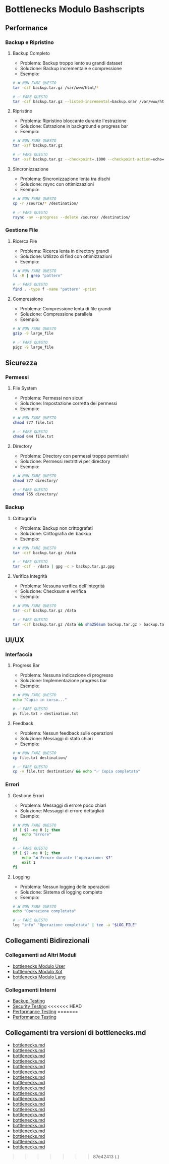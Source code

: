 # Bottlenecks Modulo Bashscripts

## Performance

### Backup e Ripristino
1. Backup Completo
   - Problema: Backup troppo lento su grandi dataset
   - Soluzione: Backup incrementale e compressione
   - Esempio:
   ```bash
   # ❌ NON FARE QUESTO
   tar -czf backup.tar.gz /var/www/html/*

   # ✅ FARE QUESTO
   tar -czf backup.tar.gz --listed-incremental=backup.snar /var/www/html/*
   ```

2. Ripristino
   - Problema: Ripristino bloccante durante l'estrazione
   - Soluzione: Estrazione in background e progress bar
   - Esempio:
   ```bash
   # ❌ NON FARE QUESTO
   tar -xzf backup.tar.gz

   # ✅ FARE QUESTO
   tar -xzf backup.tar.gz --checkpoint=.1000 --checkpoint-action=echo="%u files extracted"
   ```

3. Sincronizzazione
   - Problema: Sincronizzazione lenta tra dischi
   - Soluzione: rsync con ottimizzazioni
   - Esempio:
   ```bash
   # ❌ NON FARE QUESTO
   cp -r /source/* /destination/

   # ✅ FARE QUESTO
   rsync -av --progress --delete /source/ /destination/
   ```

### Gestione File
1. Ricerca File
   - Problema: Ricerca lenta in directory grandi
   - Soluzione: Utilizzo di find con ottimizzazioni
   - Esempio:
   ```bash
   # ❌ NON FARE QUESTO
   ls -R | grep "pattern"

   # ✅ FARE QUESTO
   find . -type f -name "pattern" -print
   ```

2. Compressione
   - Problema: Compressione lenta di file grandi
   - Soluzione: Compressione parallela
   - Esempio:
   ```bash
   # ❌ NON FARE QUESTO
   gzip -9 large_file

   # ✅ FARE QUESTO
   pigz -9 large_file
   ```

## Sicurezza

### Permessi
1. File System
   - Problema: Permessi non sicuri
   - Soluzione: Impostazione corretta dei permessi
   - Esempio:
   ```bash
   # ❌ NON FARE QUESTO
   chmod 777 file.txt

   # ✅ FARE QUESTO
   chmod 644 file.txt
   ```

2. Directory
   - Problema: Directory con permessi troppo permissivi
   - Soluzione: Permessi restrittivi per directory
   - Esempio:
   ```bash
   # ❌ NON FARE QUESTO
   chmod 777 directory/

   # ✅ FARE QUESTO
   chmod 755 directory/
   ```

### Backup
1. Crittografia
   - Problema: Backup non crittografati
   - Soluzione: Crittografia dei backup
   - Esempio:
   ```bash
   # ❌ NON FARE QUESTO
   tar -czf backup.tar.gz /data

   # ✅ FARE QUESTO
   tar -czf - /data | gpg -c > backup.tar.gz.gpg
   ```

2. Verifica Integrità
   - Problema: Nessuna verifica dell'integrità
   - Soluzione: Checksum e verifica
   - Esempio:
   ```bash
   # ❌ NON FARE QUESTO
   tar -czf backup.tar.gz /data

   # ✅ FARE QUESTO
   tar -czf backup.tar.gz /data && sha256sum backup.tar.gz > backup.tar.gz.sha256
   ```

## UI/UX

### Interfaccia
1. Progress Bar
   - Problema: Nessuna indicazione di progresso
   - Soluzione: Implementazione progress bar
   - Esempio:
   ```bash
   # ❌ NON FARE QUESTO
   echo "Copia in corso..."

   # ✅ FARE QUESTO
   pv file.txt > destination.txt
   ```

2. Feedback
   - Problema: Nessun feedback sulle operazioni
   - Soluzione: Messaggi di stato chiari
   - Esempio:
   ```bash
   # ❌ NON FARE QUESTO
   cp file.txt destination/

   # ✅ FARE QUESTO
   cp -v file.txt destination/ && echo "✅ Copia completata"
   ```

### Errori
1. Gestione Errori
   - Problema: Messaggi di errore poco chiari
   - Soluzione: Messaggi di errore dettagliati
   - Esempio:
   ```bash
   # ❌ NON FARE QUESTO
   if [ $? -ne 0 ]; then
       echo "Errore"
   fi

   # ✅ FARE QUESTO
   if [ $? -ne 0 ]; then
       echo "❌ Errore durante l'operazione: $?"
       exit 1
   fi
   ```

2. Logging
   - Problema: Nessun logging delle operazioni
   - Soluzione: Sistema di logging completo
   - Esempio:
   ```bash
   # ❌ NON FARE QUESTO
   echo "Operazione completata"

   # ✅ FARE QUESTO
   log "info" "Operazione completata" | tee -a "$LOG_FILE"
   ```

## Collegamenti Bidirezionali

### Collegamenti ad Altri Moduli
- [bottlenecks Modulo User](../../User/docs/bottlenecks.md)
- [bottlenecks Modulo Xot](../../Xot/docs/bottlenecks.md)
- [bottlenecks Modulo Lang](../../Lang/docs/bottlenecks.md)

### Collegamenti Interni
- [Backup Testing](./testing.md#backup)
- [Security Testing](./testing.md#security)
<<<<<<< HEAD
- [Performance Testing](./testing.md#performance) 
=======
- [Performance Testing](./testing.md#performance) 
## Collegamenti tra versioni di bottlenecks.md
* [bottlenecks.md](../../laravel/Modules/Chart/docs/bottlenecks.md)
* [bottlenecks.md](../../laravel/Modules/Chart/docs/performance/bottlenecks.md)
* [bottlenecks.md](../../laravel/Modules/Gdpr/docs/bottlenecks.md)
* [bottlenecks.md](../../laravel/Modules/Gdpr/docs/performance/bottlenecks.md)
* [bottlenecks.md](../../laravel/Modules/Xot/docs/bottlenecks.md)
* [bottlenecks.md](../../laravel/Modules/Xot/docs/performance/bottlenecks.md)
* [bottlenecks.md](../../laravel/Modules/Xot/docs/roadmap/bottlenecks.md)
* [bottlenecks.md](../../laravel/Modules/Dental/docs/bottlenecks.md)
* [bottlenecks.md](../../laravel/Modules/User/docs/bottlenecks.md)
* [bottlenecks.md](../../laravel/Modules/User/docs/roadmap/bottlenecks.md)
* [bottlenecks.md](../../laravel/Modules/UI/docs/bottlenecks.md)
* [bottlenecks.md](../../laravel/Modules/UI/docs/roadmap/bottlenecks.md)
* [bottlenecks.md](../../laravel/Modules/Lang/docs/bottlenecks.md)
* [bottlenecks.md](../../laravel/Modules/Lang/docs/performance/bottlenecks.md)
* [bottlenecks.md](../../laravel/Modules/Job/docs/performance/bottlenecks.md)
* [bottlenecks.md](../../laravel/Modules/Media/docs/bottlenecks.md)
* [bottlenecks.md](../../laravel/Modules/Media/docs/performance/bottlenecks.md)
* [bottlenecks.md](../../laravel/Modules/Activity/docs/bottlenecks.md)
* [bottlenecks.md](../../laravel/Modules/Patient/docs/roadmap/bottlenecks.md)
* [bottlenecks.md](../../laravel/Modules/Cms/docs/bottlenecks.md)

>>>>>>> 87e42413 (.)
